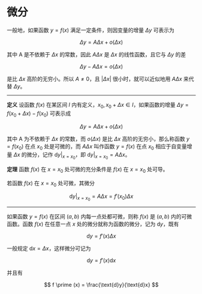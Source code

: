 <!--
 * @Github       : https://github.com/superzhc/BigData-A-Question
 * @Author       : SUPERZHC
 * @CreateDate   : 2020-12-10 00:19:47
 * @LastEditTime : 2020-12-10 01:05:51
 * @Copyright 2020 SUPERZHC
-->
# 微分

一般地，如果函数 $y = f(x)$ 满足一定条件，则因变量的增量 $\Delta y$ 可表示为

$$
\Delta y = A \Delta x +o(\Delta x)
$$

其中 A 是不依赖于 $\Delta x$ 的常数，因此 $A \Delta x$ 是 $\Delta x$ 的线性函数，且它与 $\Delta y$ 的差

$$
\Delta y - A \Delta x = o(\Delta x)
$$

是比 $\Delta x$ 高阶的无穷小。所以 $A \neq 0$，且 $|\Delta x|$ 很小时，就可以近似地用 $A \Delta x$ 来代替 $\Delta y$。

---

**定义**    设函数 $f(x)$ 在某区间 $I$ 内有定义，$x_0,x_0+\Delta x \in I$，如果函数的增量 $\Delta y = f(x_0+\Delta x) - f(x_0)$ 可表示成

$$
\Delta y = A \Delta x + o(\Delta x)
$$

其中 A 为不依赖于 $\Delta x$ 的常数，而 $o(\Delta x)$ 是比 $\Delta x$ 高阶的无穷小，那么称函数 $y = f(x_0)$ 在点 $x_0$ 处是可微的，而 $A \Delta x$ 叫作函数 $y = f(x)$ 在点 $x_0$ 相应于自变量增量 $\Delta x$ 的微分，记作 $\text{d}y|_{x=x_0}$，即 $\text{d}y|_{x=x_0} = A \Delta x$。

**定理**    函数 $f(x)$ 在 $x=x_0$ 处可微的充分条件是 $f(x)$ 在 $x=x_0$ 处可导。

若函数 $f(x)$ 在 $x = x_0$ 处可微，其微分

$$
\text{d}y|_{x=x_0} = A \Delta x =f \prime (x_0) \Delta x
$$

---

如果函数 $y = f(x)$ 在区间 $(a,b)$ 内每一点处都可微，则称 $f(x)$ 是 $(a,b)$ 内的可微函数。函数 $f(x)$ 在任意一点 $x$ 处的微分就称为函数的微分，记为 $\text{d}y$，既有

$$
\text{d}y = f \prime (x) \Delta x
$$

一般规定 $\text{d}x = \Delta x$，这样微分可记为

$$
\text{d}y = f \prime (x) \text{d}x
$$

并且有

$$
f \prime (x) = \frac{\text{d}y}{\text{d}x}
$$
